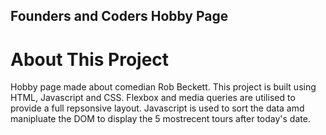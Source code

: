 ## Founders and Coders Hobby Page

# About This Project

Hobby page made about comedian Rob Beckett. This project is built using HTML, Javascript and CSS. Flexbox and
media queries are utilised to provide a full repsonsive layout. Javascript is used to sort the data amd
manipluate the DOM to display the 5 mostrecent tours after today's date.
